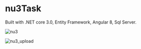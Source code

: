 # nu3Task

Built with .NET core 3.0, Entity Framework, Angular 8, Sql Server.

![nu3](https://user-images.githubusercontent.com/13640488/107038869-74251800-67bd-11eb-80c5-85dc33432932.png)

![nu3_upload](https://user-images.githubusercontent.com/13640488/107039039-adf61e80-67bd-11eb-95c7-2b7ca26a1d17.png)


